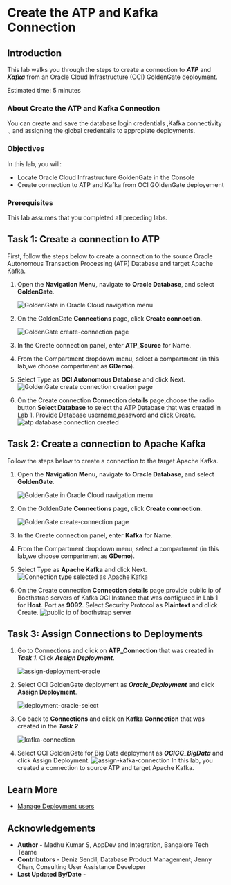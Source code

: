 # Create the ATP and Kafka Connection

## Introduction

This lab walks you through the steps to create a connection to ***ATP*** and ***Kafka*** from an Oracle Cloud Infrastructure (OCI) GoldenGate deployment.

Estimated time: 5 minutes

### About Create the ATP and Kafka Connection

You can create and save the database login credentials ,Kafka connectivity ., and assigning the global credentails to appropiate deployments.

### Objectives

In this lab, you will:
* Locate Oracle Cloud Infrastructure GoldenGate in the Console
* Create connection to ATP and Kafka from OCI GOldenGate deployement


### Prerequisites

This lab assumes that you completed all preceding labs.

## Task 1: Create a connection to ATP

First, follow the steps below to create a connection to the source Oracle Autonomous Transaction Processing \(ATP\) Database and target Apache Kafka.

1.  Open the **Navigation Menu**, navigate to **Oracle Database**, and select **GoldenGate**.

    ![GoldenGate in Oracle Cloud navigation menu](images/database-goldengate.png " ")

2.  On the GoldenGate **Connections** page, click **Create connection**.

    ![GoldenGate create-connection page](images/create-connection.png " ")

3.  In the Create connection panel, enter **ATP_Source** for Name.

4.  From the Compartment dropdown menu, select a compartment (in this lab,we choose compartment as **GDemo**).

5.  Select Type as **OCI Autonomous Database** and click Next.
    ![GoldenGate create connection creation page](images/create-connection-general-info.png " ")

6.  On the Create connection **Connection details** page,choose the radio button **Select Database** to select the ATP Database that was created in Lab 1. Provide Database username,password and click Create.
    ![atp database connection created](images/create-atp-connection.png " ")



## Task 2: Create a connection to Apache Kafka

Follow the steps below to create a connection to the target  Apache Kafka.

1.  Open the **Navigation Menu**, navigate to **Oracle Database**, and select **GoldenGate**.

    ![GoldenGate in Oracle Cloud navigation menu](images/database-goldengate.png " ")

2.  On the GoldenGate **Connections** page, click **Create connection**.

    ![GoldenGate create-connection page](images/create-connection.png " ")

3.  In the Create connection panel, enter **Kafka** for Name.

4.  From the Compartment dropdown menu, select a compartment (in this lab,we choose compartment as **GDemo**).

5.  Select Type as **Apache Kafka** and click Next.
    ![Connection type selected as Apache Kafka](images/create-connection-apache-kafka.png " ")

6.  On the Create connection **Connection details** page,provide public ip of Boothstrap servers of Kafka OCI Instance that was configured in Lab 1 for **Host**. Port as **9092**. Select Security Protocol as **Plaintext** and click Create.
    ![public ip of boothstrap server](images/boothstrap-server.png " ")

## Task 3: Assign Connections to Deployments
1. Go to Connections and click on **ATP_Connection** that was created in ***Task 1***. Click ***Assign Deployment***.

    ![assign-deployment-oracle](images/assign-deployment-oracle.png " ")
2. Select OCI GoldenGate deployment as ***Oracle_Deployment***  and click **Assign Deployment**.

    ![deployment-oracle-select](images/deployment-oracle-select.png " ")

3.	Go back to **Connections** and click on **Kafka Connection** that was created in the ***Task 2***

    ![kafka-connection](images/kafka-connection.png " ")
4.	Select OCI GoldenGate for Big Data deployment as ***OCIGG_BigData***  and click Assign Deployment.
    ![assign-kafka-connection](images/assign-kafka-connection.png " ")
In this lab, you created a connection to source ATP and target Apache Kafka.

## Learn More

* [Manage Deployment users](https://docs.oracle.com/en/cloud/paas/goldengate-service/using/manage-user-accounts.html#GUID-56E2E146-7713-4094-8BEC-7C138064EB21)

## Acknowledgements
* **Author** - Madhu Kumar S, AppDev and Integration, Bangalore Tech Teame
* **Contributors** -  Deniz Sendil, Database Product Management; Jenny Chan, Consulting User Assistance Developer
* **Last Updated By/Date** - 

